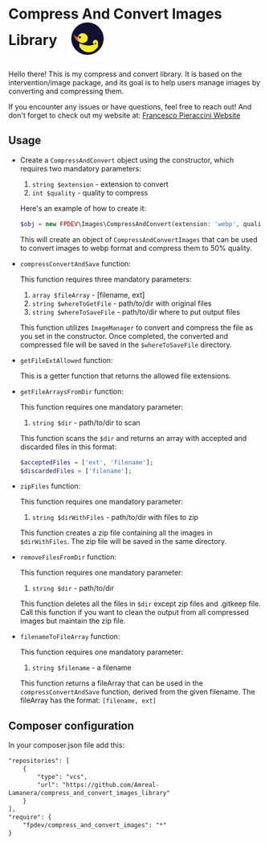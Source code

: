 # Compress And Convert Images Library <a href="https://www.francescopieraccini.it/"><img src="./blue_nome.svg"  alt="FrancescoPieraccini Logo" width="75" style="vertical-align:middle; padding-left:1rem;"/></a>
Hello there! This is my compress and convert library. It is based on the intervention/image package,
and its goal is to help users manage images by converting and compressing them.

If you encounter any issues or have questions, feel free to reach out! 
And don't forget to check out my website at:
[Francesco Pieraccini Website](https://www.francescopieraccini.it/)


## Usage

- Create a `CompressAndConvert` object using the constructor, which requires two 
  mandatory parameters:
  
    1. `string $extension` - extension to convert
    2. `int $quality` - quality to compress

    Here's an example of how to create it:
    ```php
    $obj = new FPDEV\Images\CompressAndConvert(extension: 'webp', quality: 50);
    ```
    This will create an object of `CompressAndConvertImages` that can be used to convert images to 
  webp format and compress them to 50% quality.


- `compressConvertAndSave` function:

    This function requires three mandatory parameters:
    
    1. `array $fileArray` - [filename, ext]
    2. `string $whereToGetFile` - path/to/dir with original files
    3. `string $whereToSaveFile` - path/to/dir where to put output files
    
    This function utilizes `ImageManager` to convert and compress the file as you set in 
    the constructor. Once completed, the converted and compressed file will be saved in the `$whereToSaveFile` directory.


- `getFileExtAllowed` function:

    This is a getter function that returns the allowed file extensions.


- `getFileArraysFromDir` function:

    This function requires one mandatory parameter:
    
    1. `string $dir` - path/to/dir to scan
    
    This function scans the `$dir` and returns an array with accepted and discarded 
    files in this format:

    ```php
    $acceptedFiles = ['ext', 'filename'];
    $discardedFiles = ['filename'];
    ```


- `zipFiles` function:

    This function requires one mandatory parameter:
    
    1. `string $dirWithFiles` - path/to/dir with files to zip
    
    This function creates a zip file containing all the images in `$dirWithFiles`. 
    The zip file will be saved in the same directory.


- `removeFilesFromDir` function:

    This function requires one mandatory parameter:
    
    1. `string $dir` - path/to/dir
    
    This function deletes all the files in `$dir` except zip files and .gitkeep file.
    Call this function if you want to clean the output from all compressed images 
    but maintain the zip file.

- `filenameToFileArray` function:

    This function requires one mandatory parameter:
    
    1. `string $filename` - a filename
    
    This function returns a fileArray that can be used in the `compressConvertAndSave` function, derived from the given filename. The fileArray has the format: `[filename, ext]`


## Composer configuration
In your composer.json file add this:

    "repositories": [
        {
            "type": "vcs",
            "url": "https://github.com/Amreal-Lamanera/compress_and_convert_images_library"
        }
    ],
    "require": {
        "fpdev/compress_and_convert_images": "*"
    }
